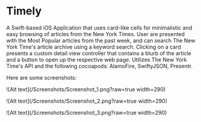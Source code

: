 # Timely
A Swift-based iOS Application that uses card-like cells for minimalistic and easy browsing of articles from the New York Times. User are presented with the Most Popular articles from the past week, and can search The New York Time's article archive using a keyword search. Clicking on a card presents a custom detail view controller that contains a blurb of the article and a button to open up the respective web page. Utilizes The New York Time's API and the following cocoapods: AlamoFire, SwiftyJSON, Presentr.

Here are some screenshots:

![Alt text](/Screenshots/Screenshot_1.png?raw=true width=290)

![Alt text](/Screenshots/Screenshot_2.png?raw=true width=290)

![Alt text](/Screenshots/Screenshot_3.png?raw=true width=290)

